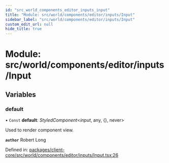 ```yaml
---
id: "src_world_components_editor_inputs_input"
title: "Module: src/world/components/editor/inputs/Input"
sidebar_label: "src/world/components/editor/inputs/Input"
custom_edit_url: null
hide_title: true
---
```


# Module: src/world/components/editor/inputs/Input

## Variables

### default

• `Const` **default**: *StyledComponent*<*input*, any, {}, never\>

Used to render component view.

**`author`** Robert Long

Defined in: [packages/client-core/src/world/components/editor/inputs/Input.tsx:26](https://github.com/xr3ngine/xr3ngine/blob/673ad6a5f/packages/client-core/src/world/components/editor/inputs/Input.tsx#L26)

